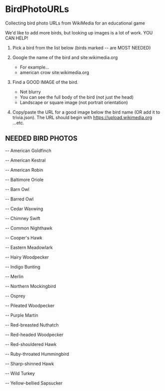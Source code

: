 # BirdPhotoURLs
Collecting bird photo URLs from WikiMedia for an educational game

We'd like to add more birds, but looking up images is a lot of work. 
YOU CAN HELP!

1. Pick a bird from the list below (birds marked -- are MOST NEEDED)

2. Google the name of the bird and site:wikimedia.org
   - For example...
   - american crow site:wikimedia.org

3. Find a GOOD IMAGE of the bird.
   - Not blurry
   - You can see the full body of the bird (not just the head)
   - Landscape or square image (not portrait orientation)

4. Copy/paste the URL for a good image below the bird name (OR add it to trivia.json). 
   The URL should begin with https://upload.wikimedia.org ...etc.

## NEEDED BIRD PHOTOS

-- American Goldfinch

-- American Kestral

-- American Robin

-- Baltimore Oriole

-- Barn Owl

-- Barred Owl

-- Cedar Waxwing

-- Chimney Swift

-- Common Nighthawk

-- Cooper's Hawk

-- Eastern Meadowlark

-- Hairy Woodpecker

-- Indigo Bunting

-- Merlin

-- Northern Mockingbird

-- Osprey

-- Pileated Woodpecker

-- Purple Martin

-- Red-breasted Nuthatch

-- Red-headed Woodpecker

-- Red-shouldered Hawk

-- Ruby-throated Hummingbird

-- Sharp-shinned Hawk

-- Wild Turkey

-- Yellow-bellied Sapsucker

